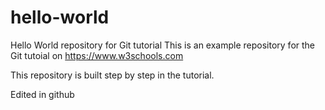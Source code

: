 # hello-world
Hello World repository for Git tutorial
This is an example repository for the Git tutoial on https://www.w3schools.com

This repository is built step by step in the tutorial.

Edited in github 
